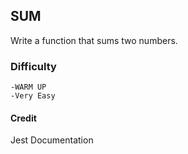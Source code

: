 ## SUM

Write a function that sums two numbers.

### Difficulty

```
-WARM UP
-Very Easy
```

#### Credit

Jest Documentation
